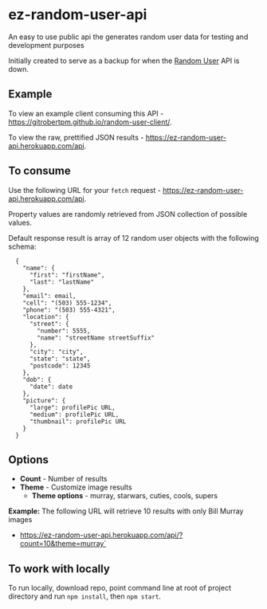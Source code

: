 
# ez-random-user-api

An easy to use public api the generates random user data for testing and development purposes

Initially created to serve as a backup for when the [Random User](https://randomuser.me/) API is down.

## Example

To view an example client consuming this API - https://gitrobertpm.github.io/random-user-client/.

To view the raw, prettified JSON results - https://ez-random-user-api.herokuapp.com/api.

## To consume

Use the following URL for your `fetch` request - https://ez-random-user-api.herokuapp.com/api.

Property values are randomly retrieved from JSON collection of possible values.

Default response result is array of 12 random user objects with the following schema:

```
  {
    "name": {
      "first": "firstName",
      "last": "lastName"
    },
    "email": email,
    "cell": "(503) 555-1234",
    "phone": "(503) 555-4321",
    "location": {
      "street": {
        "number": 5555,
        "name": "streetName streetSuffix"
      },
      "city": "city",
      "state": "state",
      "postcode": 12345
    },
    "dob": {
      "date": date
    },
    "picture": {
      "large": profilePic URL,
      "medium": profilePic URL,
      "thumbnail": profilePic URL
    }
  }
```

## Options

* **Count** - Number of results
* **Theme** - Customize image results
  * **Theme options** - murray, starwars, cuties, cools, supers

**Example:** The following URL will retrieve 10 results with only Bill Murray images
* https://ez-random-user-api.herokuapp.com/api/?count=10&theme=murray`
     

## To work with locally

To run locally, download repo, point command line at root of project directory and run `npm install`, then `npm start`.  
